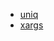 * [uniq](http://blog.51yip.com/shell/1022.html)
* [xargs](http://blogger.gtwang.org/2014/04/xargs-command-examples-in-linux-unix.html)
